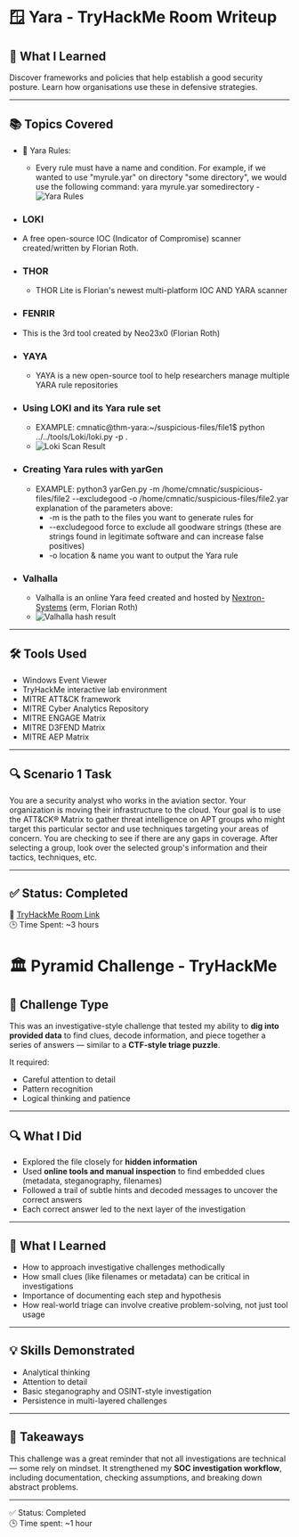# 🪟 Yara - TryHackMe Room Writeup

## 🧠 What I Learned

Discover frameworks and policies that help establish a good security posture. Learn how organisations use these in defensive strategies.

---

## 📚 Topics Covered

- 🔺 Yara Rules:
  - Every rule must have a name and condition. For example, if we wanted to use "myrule.yar" on directory "some directory", we would use the following command:
yara myrule.yar somedirectory
-![Yara Rules](../images/Yara-Rules.png)

-  ### LOKI 
  - A free open-source IOC (Indicator of Compromise) scanner created/written by Florian Roth.
- ### THOR
  - THOR Lite is Florian's newest multi-platform IOC AND YARA scanner   
-  ### FENRIR
  - This is the 3rd tool created by Neo23x0 (Florian Roth)
- ### YAYA
  - YAYA is a new open-source tool to help researchers manage multiple YARA rule repositories
- ### Using LOKI and its Yara rule set
  - EXAMPLE: cmnatic@thm-yara:~/suspicious-files/file1$ python ../../tools/Loki/loki.py -p .
  - ![Loki Scan Result](../images/Loki-Scan-Result-1.png) 
- ### Creating Yara rules with yarGen
  - EXAMPLE: python3 yarGen.py -m /home/cmnatic/suspicious-files/file2 --excludegood -o /home/cmnatic/suspicious-files/file2.yar 
      explanation of the parameters above:
      - -m is the path to the files you want to generate rules for
      - --excludegood force to exclude all goodware strings (these are strings found in legitimate software and can increase false positives)
      - -o location & name you want to output the Yara rule 

- ### Valhalla
  - Valhalla is an online Yara feed created and hosted by [Nextron-Systems](https://www.nextron-systems.com/valhalla/) (erm, Florian Roth)
  - ![Valhalla hash result](../images/Valhalla-result.png)
    
---

## 🛠️ Tools Used

- Windows Event Viewer
- TryHackMe interactive lab environment
- MITRE ATT&CK framework
- MITRE Cyber Analytics Repository
- MITRE ENGAGE Matrix
- MITRE D3FEND Matrix
- MITRE AEP Matrix

---

## 🔍 Scenario 1 Task

You are a security analyst who works in the aviation sector. Your organization is moving their infrastructure to the cloud. Your goal is to use the ATT&CK® Matrix to gather threat intelligence on APT groups who might target this particular sector and use techniques targeting your areas of concern. You are checking to see if there are any gaps in coverage. After selecting a group, look over the selected group's information and their tactics, techniques, etc.

---

## ✅ Status: Completed

🔗 [TryHackMe Room Link]((https://tryhackme.com/room/mitre))  
🕒 Time Spent: ~3 hours

# 🏛️ Pyramid Challenge - TryHackMe

## 🧩 Challenge Type
This was an investigative-style challenge that tested my ability to **dig into provided data** to find clues, decode information, and piece together a series of answers — similar to a **CTF-style triage puzzle**.

It required:
- Careful attention to detail
- Pattern recognition
- Logical thinking and patience

---

## 🔍 What I Did

- Explored the file closely for **hidden information**
- Used **online tools and manual inspection** to find embedded clues (metadata, steganography, filenames)
- Followed a trail of subtle hints and decoded messages to uncover the correct answers
- Each correct answer led to the next layer of the investigation

---

## 🧠 What I Learned

- How to approach investigative challenges methodically
- How small clues (like filenames or metadata) can be critical in investigations
- Importance of documenting each step and hypothesis
- How real-world triage can involve creative problem-solving, not just tool usage

---

## 💡 Skills Demonstrated

- Analytical thinking
- Attention to detail
- Basic steganography and OSINT-style investigation
- Persistence in multi-layered challenges

---

## 📌 Takeaways

This challenge was a great reminder that not all investigations are technical — some rely on mindset. It strengthened my **SOC investigation workflow**, including documentation, checking assumptions, and breaking down abstract problems.

---

✅ Status: Completed  
🕒 Time spent: ~1 hour  

